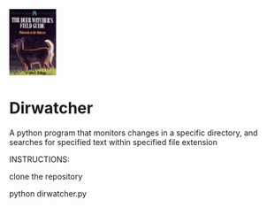 <img height="120" src="img/DeerWatcher.jpg" />

# Dirwatcher

A python program that monitors changes in a specific directory, and searches for specified text within specified file extension

INSTRUCTIONS:

clone the repository

python dirwatcher.py <directory you want to monitor> <text you want to search for>
  

